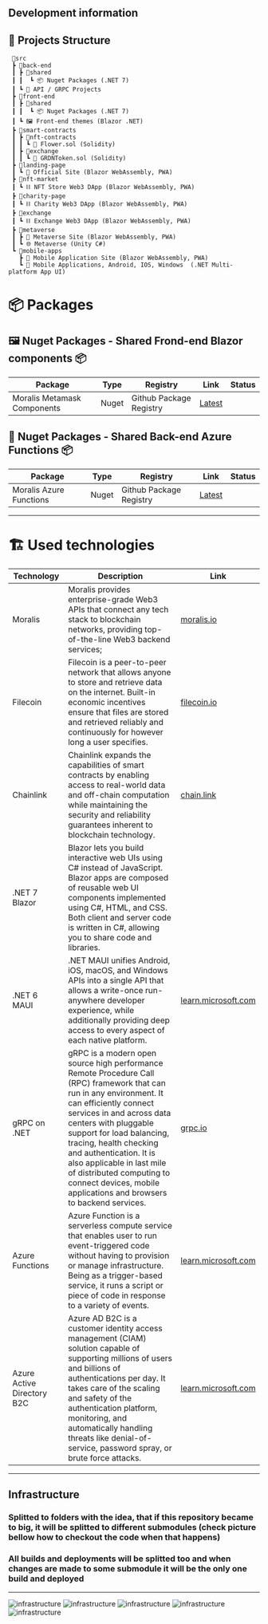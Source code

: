 ## Development information

## 🧱 Projects Structure
```
 📂src
 ┣ 📂back-end
 ┃ ┣ 📂shared
 ┃ ┃  ┗ 📦 Nuget Packages (.NET 7)
 ┃ ┗ 📡 API / GRPC Projects
 ┣ 📂front-end
 ┃ ┣ 📂shared
 ┃ ┃  ┗ 📦 Nuget Packages (.NET 7)
 ┃ ┗ 🖼️ Front-end themes (Blazor .NET)
 ┣ 📂smart-contracts
 ┃ ┣ 📂nft-contracts
 ┃ ┃ ┗ 📜 Flower.sol (Solidity)
 ┃ ┣ 📂exchange
 ┃ ┃ ┗ 📜 GRDNToken.sol (Solidity)
 ┣ 📂landing-page
 ┃ ┗ 🔗 Official Site (Blazor WebAssembly, PWA)
 ┣ 📂nft-market
 ┃ ┗ ⛓️ NFT Store Web3 DApp (Blazor WebAssembly, PWA)
 ┣ 📂charity-page
 ┃ ┗ ⛓️ Charity Web3 DApp (Blazor WebAssembly, PWA)
 ┣ 📂exchange
 ┃ ┗ ⛓️ Exchange Web3 DApp (Blazor WebAssembly, PWA)
 ┣ 📂metaverse
 ┃ ┣ 🔗 Metaverse Site (Blazor WebAssembly, PWA)
 ┃ ┗ 🌐 Metaverse (Unity C#)
 ┗ 📂mobile-apps
   ┣ 🔗 Mobile Application Site (Blazor WebAssembly, PWA)
   ┗ 📱 Mobile Applications, Android, IOS, Windows  (.NET Multi-platform App UI)
```
# 📦 Packages
## 🖼️ Nuget Packages - Shared Frond-end Blazor components  📦

| Package | Type | Registry | Link | Status |
| - | - | - | - | - | 
| Moralis Metamask Components |  Nuget | Github Package Registry | [Latest](https://coingarden.world) | |

## 📡 Nuget Packages - Shared Back-end Azure Functions  📦

| Package | Type | Registry | Link | Status |
| - | - | - | - | - | 
| Moralis Azure Functions | Nuget | Github Package Registry | [Latest](https://coingarden.world) | |

---

# 🏗️ Used technologies

| Technology | Description | Link |
| - | - | - |
| Moralis | Moralis provides enterprise-grade Web3 APIs that connect any tech stack to blockchain networks, providing top-of-the-line Web3 backend services;  | [moralis.io](https://moralis.io/) |
| Filecoin | Filecoin is a peer-to-peer network that allows anyone to store and retrieve data on the internet. Built-in economic incentives ensure that files are stored and retrieved reliably and continuously for however long a user specifies. | [filecoin.io](https://filecoin.io/) | 
| Chainlink | Chainlink expands the capabilities of smart contracts by enabling access to real-world data and off-chain computation while maintaining the security and reliability guarantees inherent to blockchain technology. | [chain.link](https://chain.link/) |
| .NET 7 Blazor | Blazor lets you build interactive web UIs using C# instead of JavaScript. Blazor apps are composed of reusable web UI components implemented using C#, HTML, and CSS. Both client and server code is written in C#, allowing you to share code and libraries.  | |
| .NET 6 MAUI | .NET MAUI unifies Android, iOS, macOS, and Windows APIs into a single API that allows a write-once run-anywhere developer experience, while additionally providing deep access to every aspect of each native platform. | [learn.microsoft.com](https://learn.microsoft.com/en-us/dotnet/maui/what-is-maui) |
| gRPC on .NET | gRPC is a modern open source high performance Remote Procedure Call (RPC) framework that can run in any environment. It can efficiently connect services in and across data centers with pluggable support for load balancing, tracing, health checking and authentication. It is also applicable in last mile of distributed computing to connect devices, mobile applications and browsers to backend services. | [grpc.io](https://grpc.io/) |
| Azure Functions | Azure Function is a serverless compute service that enables user to run event-triggered code without having to provision or manage infrastructure. Being as a trigger-based service, it runs a script or piece of code in response to a variety of events. | [learn.microsoft.com](https://learn.microsoft.com/en-us/azure/azure-functions/functions-overview) | 
| Azure Active Directory B2C | Azure AD B2C is a customer identity access management (CIAM) solution capable of supporting millions of users and billions of authentications per day. It takes care of the scaling and safety of the authentication platform, monitoring, and automatically handling threats like denial-of-service, password spray, or brute force attacks. | [learn.microsoft.com](https://learn.microsoft.com/en-us/azure/active-directory-b2c/overview) |

---
## Infrastructure 

### Splitted to folders with the idea, that if this repository became to big, it will be splitted to different submodules (check picture bellow how to checkout the code when that happens)
### All builds and deployments will be splitted too and when changes are made to some submodule it will be the only one build and deployed 
---

![infrastructure](https://github.com/s2kdesign-com/CoinGardenWorld/blob/main/src/official-website/CoinGardenWorld.Web/wwwroot/social-logo-1276x739.png?raw=true) 
![infrastructure](https://github.com/s2kdesign-com/CoinGardenWorld/blob/main/src/mobile-app/site/CoinGardenWorldMobileApp.Web/wwwroot/mobileapp_social_logo_1236x730.webp?raw=true) 
![infrastructure](https://github.com/s2kdesign-com/CoinGardenWorld/blob/main/src/nft-market/site/CoinGardenWorldStore.Web/wwwroot/images/nftstore_social_logo.webp?raw=true) 
![infrastructure](https://github.com/s2kdesign-com/CoinGardenWorld/blob/main/src/garden-bot/CoinGardenBotCore.Web/wwwroot/bot_social_logo_1237x730.webp?raw=true)
![infrastructure](https://github.com/s2kdesign-com/CoinGardenWorld/blob/main/src/charities/site/CoinGardenWorldCharities.Web/wwwroot/images/charity_social_logo_1224_680.webp?raw=true)  
